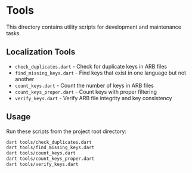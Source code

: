 # Tools

This directory contains utility scripts for development and maintenance tasks.

## Localization Tools

- `check_duplicates.dart` - Check for duplicate keys in ARB files
- `find_missing_keys.dart` - Find keys that exist in one language but not another
- `count_keys.dart` - Count the number of keys in ARB files
- `count_keys_proper.dart` - Count keys with proper filtering
- `verify_keys.dart` - Verify ARB file integrity and key consistency

## Usage

Run these scripts from the project root directory:

```bash
dart tools/check_duplicates.dart
dart tools/find_missing_keys.dart
dart tools/count_keys.dart
dart tools/count_keys_proper.dart
dart tools/verify_keys.dart
```